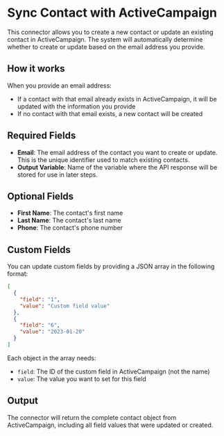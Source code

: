 # Sync Contact with ActiveCampaign

This connector allows you to create a new contact or update an existing contact in ActiveCampaign. The system will automatically determine whether to create or update based on the email address you provide.

## How it works

When you provide an email address:
- If a contact with that email already exists in ActiveCampaign, it will be updated with the information you provide
- If no contact with that email exists, a new contact will be created

## Required Fields

- **Email**: The email address of the contact you want to create or update. This is the unique identifier used to match existing contacts.
- **Output Variable**: Name of the variable where the API response will be stored for use in later steps.

## Optional Fields

- **First Name**: The contact's first name
- **Last Name**: The contact's last name
- **Phone**: The contact's phone number

## Custom Fields

You can update custom fields by providing a JSON array in the following format:

```json
[
  {
    "field": "1",
    "value": "Custom field value"
  },
  {
    "field": "6",
    "value": "2023-01-20"
  }
]
```

Each object in the array needs:
- `field`: The ID of the custom field in ActiveCampaign (not the name)
- `value`: The value you want to set for this field

## Output

The connector will return the complete contact object from ActiveCampaign, including all field values that were updated or created.